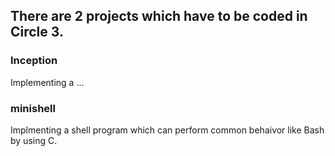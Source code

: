 ## There are 2 projects which have to be coded in Circle 3.
### Inception
Implementing a ...
### minishell
Implmenting a shell program which can perform common behaivor like Bash by using C.
